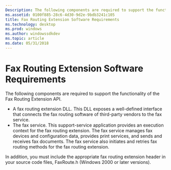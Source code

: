 ```yaml
---
Description: The following components are required to support the functionality of the Fax Routing Extension API.
ms.assetid: 0100f885-28c6-4d30-9d2e-9bdb3241c105
title: Fax Routing Extension Software Requirements
ms.technology: desktop
ms.prod: windows
ms.author: windowssdkdev
ms.topic: article
ms.date: 05/31/2018
---
```


# Fax Routing Extension Software Requirements

The following components are required to support the functionality of the Fax Routing Extension API.

-   A fax routing extension DLL. This DLL exposes a well-defined interface that connects the fax routing software of third-party vendors to the fax service.
-   The fax service. This support-service application provides an execution context for the fax routing extension. The fax service manages fax devices and configuration data, provides print services, and sends and receives fax documents. The fax service also initiates and retries fax routing methods for the fax routing extension.

In addition, you must include the appropriate fax routing extension header in your source code files, FaxRoute.h (Windows 2000 or later versions).

 

 



